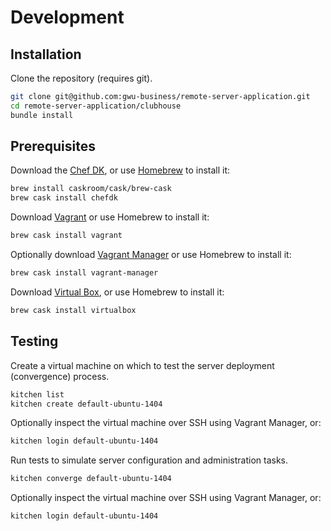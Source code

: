 # Development

## Installation

Clone the repository (requires git).

```` sh
git clone git@github.com:gwu-business/remote-server-application.git
cd remote-server-application/clubhouse
bundle install
````

## Prerequisites

Download the [Chef DK](https://github.com/chef/chef-dk), or use [Homebrew](http://brew.sh/) to install it:

```` sh
brew install caskroom/cask/brew-cask
brew cask install chefdk
````

Download [Vagrant](http://www.vagrantup.com/downloads.html) or use Homebrew to install it:

```` sh
brew cask install vagrant
````

Optionally download [Vagrant Manager](http://vagrantmanager.com/) or use Homebrew to install it:

```` sh
brew cask install vagrant-manager
````

Download [Virtual Box](https://www.virtualbox.org/), or use Homebrew to install it:

```` sh
brew cask install virtualbox
````

## Testing

Create a virtual machine on which to test the server deployment (convergence) process.

```` sh
kitchen list
kitchen create default-ubuntu-1404
````

Optionally inspect the virtual machine over SSH using Vagrant Manager, or:

```` sh
kitchen login default-ubuntu-1404
````

Run tests to simulate server configuration and administration tasks.

```` sh
kitchen converge default-ubuntu-1404
````

Optionally inspect the virtual machine over SSH using Vagrant Manager, or:

```` sh
kitchen login default-ubuntu-1404
````
